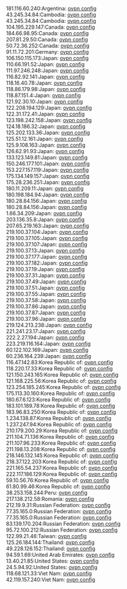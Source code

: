 181.116.60.240:Argentina: [ovpn config](vpn/181_116_60_240.ovpn)  
43.245.34.84:Cambodia: [ovpn config](vpn/43_245_34_84.ovpn)  
43.245.34.84:Cambodia: [ovpn config](vpn/43_245_34_84.ovpn)  
104.195.229.147:Canada: [ovpn config](vpn/104_195_229_147.ovpn)  
184.66.98.95:Canada: [ovpn config](vpn/184_66_98_95.ovpn)  
207.81.29.50:Canada: [ovpn config](vpn/207_81_29_50.ovpn)  
50.72.36.252:Canada: [ovpn config](vpn/50_72_36_252.ovpn)  
91.11.72.201:Germany: [ovpn config](vpn/91_11_72_201.ovpn)  
106.150.115.173:Japan: [ovpn config](vpn/106_150_115_173.ovpn)  
110.66.191.52:Japan: [ovpn config](vpn/110_66_191_52.ovpn)  
111.97.246.248:Japan: [ovpn config](vpn/111_97_246_248.ovpn)  
116.82.92.141:Japan: [ovpn config](vpn/116_82_92_141.ovpn)  
118.16.40.78:Japan: [ovpn config](vpn/118_16_40_78.ovpn)  
118.86.179.98:Japan: [ovpn config](vpn/118_86_179_98.ovpn)  
118.87.151.4:Japan: [ovpn config](vpn/118_87_151_4.ovpn)  
121.92.30.10:Japan: [ovpn config](vpn/121_92_30_10.ovpn)  
122.208.194.129:Japan: [ovpn config](vpn/122_208_194_129.ovpn)  
122.31.172.41:Japan: [ovpn config](vpn/122_31_172_41.ovpn)  
123.198.242.158:Japan: [ovpn config](vpn/123_198_242_158.ovpn)  
124.18.186.32:Japan: [ovpn config](vpn/124_18_186_32.ovpn)  
125.202.133.36:Japan: [ovpn config](vpn/125_202_133_36.ovpn)  
125.51.12.161:Japan: [ovpn config](vpn/125_51_12_161.ovpn)  
125.9.108.163:Japan: [ovpn config](vpn/125_9_108_163.ovpn)  
126.62.91.93:Japan: [ovpn config](vpn/126_62_91_93.ovpn)  
133.123.149.81:Japan: [ovpn config](vpn/133_123_149_81.ovpn)  
150.246.177.101:Japan: [ovpn config](vpn/150_246_177_101.ovpn)  
153.227.157.119:Japan: [ovpn config](vpn/153_227_157_119.ovpn)  
175.134.149.157:Japan: [ovpn config](vpn/175_134_149_157.ovpn)  
175.28.236.251:Japan: [ovpn config](vpn/175_28_236_251.ovpn)  
180.11.209.11:Japan: [ovpn config](vpn/180_11_209_11.ovpn)  
180.198.184.94:Japan: [ovpn config](vpn/180_198_184_94.ovpn)  
180.28.84.156:Japan: [ovpn config](vpn/180_28_84_156.ovpn)  
180.28.84.156:Japan: [ovpn config](vpn/180_28_84_156.ovpn)  
1.66.34.209:Japan: [ovpn config](vpn/1_66_34_209.ovpn)  
203.136.35.8:Japan: [ovpn config](vpn/203_136_35_8.ovpn)  
207.65.219.163:Japan: [ovpn config](vpn/207_65_219_163.ovpn)  
219.100.37.104:Japan: [ovpn config](vpn/219_100_37_104.ovpn)  
219.100.37.105:Japan: [ovpn config](vpn/219_100_37_105.ovpn)  
219.100.37.107:Japan: [ovpn config](vpn/219_100_37_107.ovpn)  
219.100.37.13:Japan: [ovpn config](vpn/219_100_37_13.ovpn)  
219.100.37.177:Japan: [ovpn config](vpn/219_100_37_177.ovpn)  
219.100.37.182:Japan: [ovpn config](vpn/219_100_37_182.ovpn)  
219.100.37.19:Japan: [ovpn config](vpn/219_100_37_19.ovpn)  
219.100.37.31:Japan: [ovpn config](vpn/219_100_37_31.ovpn)  
219.100.37.49:Japan: [ovpn config](vpn/219_100_37_49.ovpn)  
219.100.37.51:Japan: [ovpn config](vpn/219_100_37_51.ovpn)  
219.100.37.55:Japan: [ovpn config](vpn/219_100_37_55.ovpn)  
219.100.37.58:Japan: [ovpn config](vpn/219_100_37_58.ovpn)  
219.100.37.86:Japan: [ovpn config](vpn/219_100_37_86.ovpn)  
219.100.37.87:Japan: [ovpn config](vpn/219_100_37_87.ovpn)  
219.100.37.96:Japan: [ovpn config](vpn/219_100_37_96.ovpn)  
219.124.213.238:Japan: [ovpn config](vpn/219_124_213_238.ovpn)  
221.241.23.17:Japan: [ovpn config](vpn/221_241_23_17.ovpn)  
222.2.27.194:Japan: [ovpn config](vpn/222_2_27_194.ovpn)  
223.219.116.164:Japan: [ovpn config](vpn/223_219_116_164.ovpn)  
60.122.102.169:Japan: [ovpn config](vpn/60_122_102_169.ovpn)  
60.236.164.239:Japan: [ovpn config](vpn/60_236_164_239.ovpn)  
116.47.142.83:Korea Republic of: [ovpn config](vpn/116_47_142_83.ovpn)  
118.220.17.33:Korea Republic of: [ovpn config](vpn/118_220_17_33.ovpn)  
121.150.243.165:Korea Republic of: [ovpn config](vpn/121_150_243_165.ovpn)  
121.168.225.56:Korea Republic of: [ovpn config](vpn/121_168_225_56.ovpn)  
123.254.185.245:Korea Republic of: [ovpn config](vpn/123_254_185_245.ovpn)  
175.113.30.160:Korea Republic of: [ovpn config](vpn/175_113_30_160.ovpn)  
180.67.6.123:Korea Republic of: [ovpn config](vpn/180_67_6_123.ovpn)  
183.101.189.78:Korea Republic of: [ovpn config](vpn/183_101_189_78.ovpn)  
183.96.83.250:Korea Republic of: [ovpn config](vpn/183_96_83_250.ovpn)  
1.234.138.87:Korea Republic of: [ovpn config](vpn/1_234_138_87.ovpn)  
1.237.247.94:Korea Republic of: [ovpn config](vpn/1_237_247_94.ovpn)  
210.179.200.29:Korea Republic of: [ovpn config](vpn/210_179_200_29.ovpn)  
211.104.71.136:Korea Republic of: [ovpn config](vpn/211_104_71_136.ovpn)  
211.107.96.233:Korea Republic of: [ovpn config](vpn/211_107_96_233.ovpn)  
211.198.13.208:Korea Republic of: [ovpn config](vpn/211_198_13_208.ovpn)  
218.146.132.145:Korea Republic of: [ovpn config](vpn/218_146_132_145.ovpn)  
218.37.122.203:Korea Republic of: [ovpn config](vpn/218_37_122_203.ovpn)  
221.165.54.237:Korea Republic of: [ovpn config](vpn/221_165_54_237.ovpn)  
222.117.186.129:Korea Republic of: [ovpn config](vpn/222_117_186_129.ovpn)  
59.10.56.76:Korea Republic of: [ovpn config](vpn/59_10_56_76.ovpn)  
61.80.99.46:Korea Republic of: [ovpn config](vpn/61_80_99_46.ovpn)  
38.253.158.244:Peru: [ovpn config](vpn/38_253_158_244.ovpn)  
217.138.212.58:Romania: [ovpn config](vpn/217_138_212_58.ovpn)  
212.19.9.31:Russian Federation: [ovpn config](vpn/212_19_9_31.ovpn)  
77.35.165.0:Russian Federation: [ovpn config](vpn/77_35_165_0.ovpn)  
77.35.165.0:Russian Federation: [ovpn config](vpn/77_35_165_0.ovpn)  
83.139.170.204:Russian Federation: [ovpn config](vpn/83_139_170_204.ovpn)  
95.72.100.212:Russian Federation: [ovpn config](vpn/95_72_100_212.ovpn)  
122.99.21.46:Taiwan: [ovpn config](vpn/122_99_21_46.ovpn)  
125.26.184.144:Thailand: [ovpn config](vpn/125_26_184_144.ovpn)  
49.228.126.152:Thailand: [ovpn config](vpn/49_228_126_152.ovpn)  
94.59.1.69:United Arab Emirates: [ovpn config](vpn/94_59_1_69.ovpn)  
13.40.21.85:United States: [ovpn config](vpn/13_40_21_85.ovpn)  
24.5.94.92:United States: [ovpn config](vpn/24_5_94_92.ovpn)  
118.68.121.33:Viet Nam: [ovpn config](vpn/118_68_121_33.ovpn)  
42.119.157.240:Viet Nam: [ovpn config](vpn/42_119_157_240.ovpn)  
